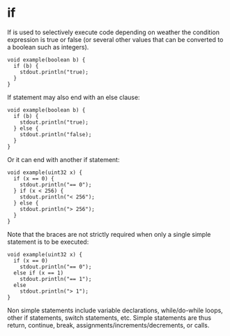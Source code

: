 # if

If is used to selectively execute code depending on weather the
condition expression is true or false (or several other values that
can be converted to a boolean such as integers).

```
void example(boolean b) {
  if (b) {
    stdout.println("true);
  }
}
```

If statement may also end with an else clause:

```
void example(boolean b) {
  if (b) {
    stdout.println("true);
  } else {
    stdout.println("false);
  }
}
```

Or it can end with another if statement:

```
void example(uint32 x) {
  if (x == 0) {
    stdout.println("== 0");
  } if (x < 256) {
    stdout.println("< 256");
  } else {
    stdout.println("> 256");
  }
}
```

Note that the braces are not strictly required when only a single
simple statement is to be executed:

```
void example(uint32 x) {
  if (x == 0)
    stdout.println("== 0");
  else if (x == 1)
    stdout.println("== 1");
  else
    stdout.println("> 1");
}
```

Non simple statements include variable declarations, while/do-while
loops, other if statements, switch statements, etc. Simple statements
are thus return, continue, break, assignments/increments/decrements,
or calls.
